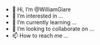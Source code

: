 - 👋 Hi, I’m @WilliamGiare
- 👀 I’m interested in ...
- 🌱 I’m currently learning ...
- 💞️ I’m looking to collaborate on ...
- 📫 How to reach me ...

<!---
WilliamGiare/WilliamGiare is a ✨ special ✨ repository because its `README.md` (this file) appears on your GitHub profile.
You can click the Preview link to take a look at your changes.
--->
